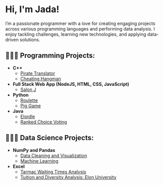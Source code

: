<h1>Hi, I'm Jada!</h1>

<p>I’m a passionate programmer with a love for creating engaging projects across various programming languages and performing data analysis. I enjoy tackling challenges, learning new technologies, and applying data-driven solutions.</p>

<h2>👩🏽‍💻 Programming Projects:</h2>

- <b>C++</b>
  - [Pirate Translator](https://github.com/jadamoody1/PirateTranslator)
  - [Cheating Hangman](https://github.com/jadamoody1/CheatingHangman)
- <b>Full Stack Web App (NodeJS, HTML, CSS, JavaScript)</b>
  - [Salon J](https://github.com/jadamoody1/SalonJWebsite) 
- <b>Python</b>
  - [Roulette](https://github.com/jadamoody1/Roulette)
  - [Pig Game](https://github.com/jadamoody1/PigGame)
- <b>Java</b>
  - [Elordle](https://github.com/jadamoody1/Elordle)
  - [Ranked Choice Voting](https://github.com/jadamoody1/RankedChoiceVoting)



<h2>👩🏽‍🏫 Data Science Projects:</h2>

- <b>NumPy and Pandas</b>
  - [Data Cleaning and Visualization](https://github.com/jadamoody1/DataCleaningandVisualization)
  - [Machine Learning](https://github.com/jadamoody1/MachineLearning)
- <b>Excel</b>
  - [Tarmac Waiting Times Analysis](https://github.com/jadamoody1/TarmacWaitTimes)
  - [Tuition and Diversity Analysis: Elon University](https://github.com/jadamoody1/TuitionAndDiversityAnalysis)




<!--
**joshmadakor1/joshmadakor1** is a ✨ _special_ ✨ repository because its `README.md` (this file) appears on your GitHub profile.

Here are some ideas to get you started:

- 🔭 I’m currently working on ...
- 🌱 I’m currently learning ...
- 👯 I’m looking to collaborate on ...
- 🤔 I’m looking for help with ...
- 💬 Ask me about ...
- 📫 How to reach me: ...
- 😄 Pronouns: ...
- ⚡ Fun fact: ...
-->
